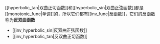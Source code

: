 [[hyperbolic_tan|双曲正切函数]]和[[hyperbolic_sin|双曲正弦函数]]都是[[monotonic_func|单调]]的，所以它们都有[[inv_func|反函数]]，它们的反函数称为**反双曲函数**
- [[inv_hyperbolic_sin|反双曲正弦函数]]
- [[inv_hyperbolic_tan|反双曲正切函数]]